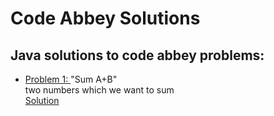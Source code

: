 # Code Abbey Solutions

<h2> Java solutions to code abbey problems: </h2>

<p>
  <ul>
    <li> <a href= http://www.codeabbey.com/index/task_view/sum-of-two target="_blank" > Problem 1: </a> "Sum A+B" <br>
          two numbers which we want to sum <br>
         <a href= https://github.com/meganroche/CodeAbbeySolutions/Java/sum_a_b.java target="_blank" > Solution </a></li>
    
  </ul>
 </p>

